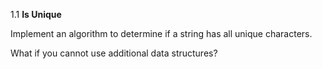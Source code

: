 1.1 **Is Unique**

Implement an algorithm to determine if a string has all unique characters. 

What if you cannot use additional data structures?